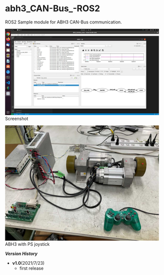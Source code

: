 # abh3_CAN-Bus_-ROS2
ROS2 Sample module for ABH3 CAN-Bus communication.

![](img/Screenshot.jpg)  
Screenshot  

![](img/abh3joy.jpg)  
ABH3 with PS joystick  

**_Version History_**
* __v1.0__(2021/7/23)
    - first release
 
